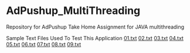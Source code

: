 # AdPushup_MultiThreading
Repository for AdPushup Take Home Assignment for JAVA multithreading

Sample Text Files Used To Test This Application
[01.txt](https://github.com/kaushik-vishal/AdPushup_MultiThreading/files/8549392/01.txt)
[02.txt](https://github.com/kaushik-vishal/AdPushup_MultiThreading/files/8549394/02.txt)
[03.txt](https://github.com/kaushik-vishal/AdPushup_MultiThreading/files/8549395/03.txt)
[04.txt](https://github.com/kaushik-vishal/AdPushup_MultiThreading/files/8549396/04.txt)
[05.txt](https://github.com/kaushik-vishal/AdPushup_MultiThreading/files/8549398/05.txt)
[06.txt](https://github.com/kaushik-vishal/AdPushup_MultiThreading/files/8549399/06.txt)
[07.txt](https://github.com/kaushik-vishal/AdPushup_MultiThreading/files/8549400/07.txt)
[08.txt](https://github.com/kaushik-vishal/AdPushup_MultiThreading/files/8549401/08.txt)
[09.txt](https://github.com/kaushik-vishal/AdPushup_MultiThreading/files/8549402/09.txt)
